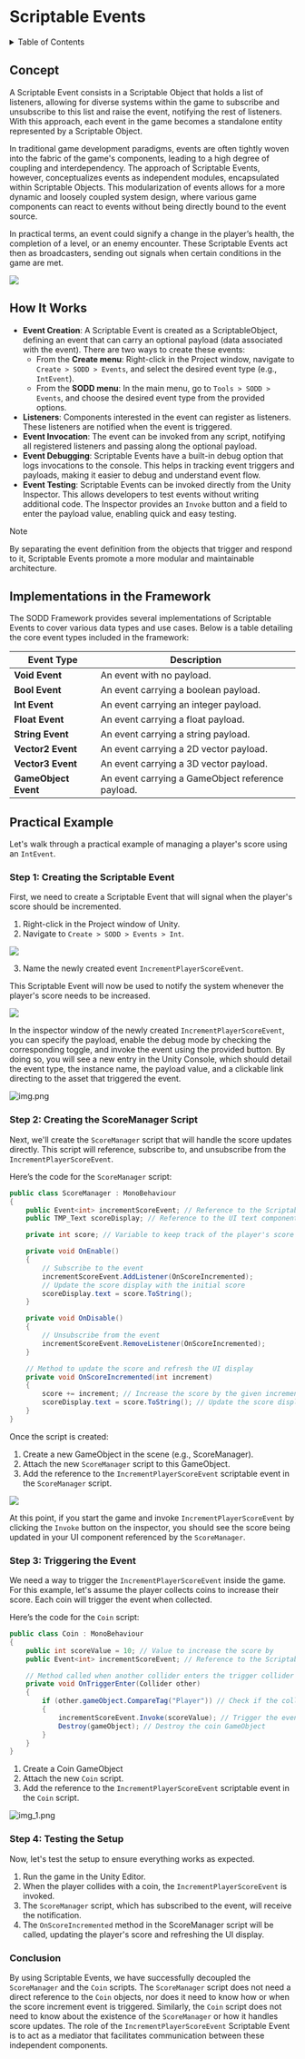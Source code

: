 ﻿# Scriptable Events

<details>
<summary>Table of Contents</summary>

- [Concept](#concept)
- [How It Works](#how-it-works)
- [Implementations in the Framework](#implementations-in-the-framework)
- [Practical Example](#practical-example)

</details>

## Concept

A Scriptable Event consists in a Scriptable
Object that holds a list of listeners, allowing for diverse systems within the game to
subscribe and unsubscribe to this list and raise the event, notifying the rest of
listeners. With this approach, each event in the game becomes a standalone entity
represented by a Scriptable Object.

In traditional game development paradigms, events are often tightly woven into the
fabric of the game's components, leading to a high degree of coupling and
interdependency. The approach of Scriptable Events, however, conceptualizes
events as independent modules, encapsulated within Scriptable Objects. This
modularization of events allows for a more dynamic and loosely coupled system
design, where various game components can react to events without being directly
bound to the event source.

In practical terms, an event could signify a change in the player’s health, the
completion of a level, or an enemy encounter. These Scriptable Events act then as
broadcasters, sending out signals when certain conditions in the game are met.

![](images/GroupOfEvents.png)

## How It Works

- **Event Creation**: A Scriptable Event is created as a ScriptableObject, defining an event that can carry an optional
  payload (data associated with the event). There are two ways to create these events:
    - From the **Create menu**: Right-click in the Project window, navigate to `Create > SODD > Events`, and select the
      desired event type (e.g., `IntEvent`).
    - From the **SODD menu**: In the main menu, go to `Tools > SODD > Events`, and choose the desired event type from
      the provided options.
- **Listeners**: Components interested in the event can register as listeners. These listeners are notified when the
  event is triggered.
- **Event Invocation**: The event can be invoked from any script, notifying all registered listeners and passing along
  the optional payload.
- **Event Debugging**: Scriptable Events have a built-in debug option that logs invocations to the console. This helps
  in tracking event triggers and payloads, making it easier to debug and understand event flow.
- **Event Testing**: Scriptable Events can be invoked directly from the Unity Inspector. This allows developers to test
  events without writing additional code. The Inspector provides an `Invoke` button and a field to enter the payload
  value, enabling quick and easy testing.

> [!NOTE]  
> By separating the event definition from the objects that trigger and respond to it, Scriptable Events promote a more
> modular and maintainable architecture.

## Implementations in the Framework

The SODD Framework provides several implementations of Scriptable Events to cover various data types and use cases.
Below is a table detailing the core event types included in the framework:

| **Event Type**       | **Description**                                   |
|----------------------|---------------------------------------------------|
| **Void Event**       | An event with no payload.                         |
| **Bool Event**       | An event carrying a boolean payload.              |
| **Int Event**        | An event carrying an integer payload.             |
| **Float Event**      | An event carrying a float payload.                |
| **String Event**     | An event carrying a string payload.               |
| **Vector2 Event**    | An event carrying a 2D vector payload.            |
| **Vector3 Event**    | An event carrying a 3D vector payload.            |
| **GameObject Event** | An event carrying a GameObject reference payload. |

## Practical Example

Let's walk through a practical example of managing a player's score using an `IntEvent`.

### Step 1: Creating the Scriptable Event

First, we need to create a Scriptable Event that will signal when the player's score should be incremented.

1. Right-click in the Project window of Unity.
2. Navigate to `Create > SODD > Events > Int`.

![](images/CreateEvent.png)

3. Name the newly created event `IncrementPlayerScoreEvent`.

This Scriptable Event will now be used to notify the system whenever the player's score needs to be increased.

![](images/Event.png)

In the inspector window of the newly created `IncrementPlayerScoreEvent`, you can specify the payload, enable the debug
mode by checking the corresponding toggle, and invoke the event using the provided button.
By doing so, you will see a new entry in the Unity Console, which should detail the event type, the instance name, the
payload value, and a clickable link directing to the asset that triggered the event.

![img.png](images/DebugEvent.png)

### Step 2: Creating the ScoreManager Script

Next, we'll create the `ScoreManager` script that will handle the score updates directly. This script will reference,
subscribe to, and unsubscribe from the `IncrementPlayerScoreEvent`.

Here’s the code for the `ScoreManager` script:

```csharp
public class ScoreManager : MonoBehaviour
{
    public Event<int> incrementScoreEvent; // Reference to the Scriptable Event
    public TMP_Text scoreDisplay; // Reference to the UI text component that displays the score

    private int score; // Variable to keep track of the player's score

    private void OnEnable()
    {
        // Subscribe to the event
        incrementScoreEvent.AddListener(OnScoreIncremented);
        // Update the score display with the initial score
        scoreDisplay.text = score.ToString();
    }

    private void OnDisable()
    {
        // Unsubscribe from the event
        incrementScoreEvent.RemoveListener(OnScoreIncremented);
    }

    // Method to update the score and refresh the UI display
    private void OnScoreIncremented(int increment)
    {
        score += increment; // Increase the score by the given increment
        scoreDisplay.text = score.ToString(); // Update the score display text
    }
}
```

Once the script is created:

1. Create a new GameObject in the scene (e.g., ScoreManager).
2. Attach the new `ScoreManager` script to this GameObject.
3. Add the reference to the `IncrementPlayerScoreEvent` scriptable event in the `ScoreManager` script.

![](images/ScoreManager.png)

At this point, if you start the game and invoke `IncrementPlayerScoreEvent` by clicking the `Invoke` button on the
inspector, you should see the score being updated in your UI component referenced by the `ScoreManager`.

### Step 3: Triggering the Event

We need a way to trigger the `IncrementPlayerScoreEvent` inside the game. For this example, let's assume the player
collects coins to
increase their score. Each coin will trigger the event when collected.

Here’s the code for the `Coin` script:

```csharp
public class Coin : MonoBehaviour
{
    public int scoreValue = 10; // Value to increase the score by
    public Event<int> incrementScoreEvent; // Reference to the Scriptable Event

    // Method called when another collider enters the trigger collider attached to this GameObject
    private void OnTriggerEnter(Collider other)
    {
        if (other.gameObject.CompareTag("Player")) // Check if the collider belongs to the player
        {
            incrementScoreEvent.Invoke(scoreValue); // Trigger the event with the score value
            Destroy(gameObject); // Destroy the coin GameObject
        }
    }
}
```

1. Create a Coin GameObject
2. Attach the new `Coin` script.
3. Add the reference to the `IncrementPlayerScoreEvent` scriptable event in the `Coin` script.

![img_1.png](images/CoinScript.png)

### Step 4: Testing the Setup

Now, let's test the setup to ensure everything works as expected.

1. Run the game in the Unity Editor.
2. When the player collides with a coin, the `IncrementPlayerScoreEvent` is invoked.
3. The `ScoreManager` script, which has subscribed to the event, will receive the notification.
4. The `OnScoreIncremented` method in the ScoreManager script will be called, updating the player's score and refreshing
   the UI display.

### Conclusion

By using Scriptable Events, we have successfully decoupled the `ScoreManager` and the `Coin` scripts. The `ScoreManager`
script does not need a direct reference to the `Coin` objects, nor does it need to know how or when the score increment
event is triggered. Similarly, the `Coin` script does not need to know about the existence of the `ScoreManager` or how
it
handles score updates. The role of the `IncrementPlayerScoreEvent` Scriptable Event is to act as a mediator that
facilitates communication between these independent components.
